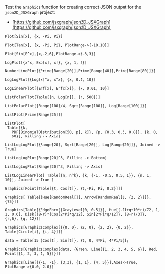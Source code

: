 
Test the `Graphics` function for creating correct JSON output for the `json2D_JSXGraph` project:
- [https://github.com/jsxgraph/json2D_JSXGraph](https://github.com/jsxgraph/json2D_JSXGraph)

```mma
Plot[Sin[x], {x, -Pi, Pi}]
```

```mma
Plot[Tan[x], {x, -Pi, Pi}, PlotRange->{-10,10}]
```

```mma
Plot[Sin[E^x],{x,-2,6},PlotRange->{-3,3}]
```

```mma
LogPlot[{x^x, Exp[x], x!}, {x, 1, 5}]
```

```mma
NumberLinePlot[{Prime[Range[20]],Prime[Range[40]],Prime[Range[80]]}]
```

```mma
LogLogPlot[{Log[x]^x, x^x}, {x, 0.1, 10}]
```

```mma
LogLinearPlot[{Erf[x], Erfc[x]}, {x, 0.01, 10}]
```

```mma
ListPolarPlot[Table[{n, Log[n]}, {n, 500}]]
```

```mma
ListPolarPlot[{Range[100]/4, Sqrt[Range[100]], Log[Range[100]]}]
```

```mma
ListPlot[Prime[Range[25]]]
```

```mma
ListPlot[
 Table[{k, 
   PDF[BinomialDistribution[50, p], k]}, {p, {0.3, 0.5, 0.8}}, {k, 0, 
   50}], Filling -> Axis]
```

```mma
ListLogLogPlot[{Range[20], Sqrt[Range[20]], Log[Range[20]]}, Joined -> True]
```

```mma
ListLogLogPlot[Range[20]^3, Filling -> Bottom]
```

```mma
ListLogLogPlot[Range[20]^3, Filling -> Axis]
```
 
```mma
ListLogLinearPlot[ Table[{n, n^k}, {k, {-1, -0.5, 0.5, 1}}, {n, 1, 10}], Joined -> True ]
```

```mma
Graphics[Point[Table[{t, Cos[t]}, {t,-Pi, Pi, 0.2}]]]
```

```mma
Graphics[ Table[{Hue[RandomReal[]], Arrow[RandomReal[1, {2, 2}]]}, {75}]]
```

```mma
Graphics[Table[{EdgeForm[{GrayLevel[0, 0.5]}], Hue[(-11+q+10*r)/72, 1, 1, 0.6], Disk[(8-r)*{Cos[2*Pi*q/12], Sin[2*Pi*q/12]}, (8-r)/3]}, {r,6}, {q, 12}]]
```

```mma
Graphics[GraphicsComplex[{{0, 0}, {2, 0}, {2, 2}, {0, 2}}, Table[Circle[i], {i, 4}]]]
```

```mma
data = Table[15 {Cos[t], Sin[t]}, {t, 0, 4*Pi, 4*Pi/5}];

Graphics[GraphicsComplex[data, {Green, Line[{1, 2, 3, 4, 5, 6}], Red, Point[{1, 2, 3, 4, 5}]}]]
```

```mma
Graphics[Line[{{-1, -1}, {3,3}, {1, 1}, {4, 5}}],Axes->True, PlotRange->{0.0, 2.0}]
```
